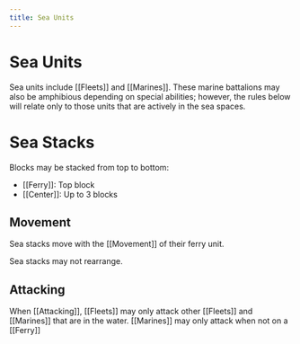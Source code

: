 ```yaml
---
title: Sea Units
---
```

# Sea Units
Sea units include [[Fleets]] and [[Marines]]. These marine battalions may also be amphibious depending on special abilities; however, the rules below will relate only to those units that are actively in the sea spaces. 

# Sea Stacks
Blocks may be stacked from top to bottom: 
- [[Ferry]]: Top block
- [[Center]]: Up to 3 blocks

## Movement
Sea stacks move with the [[Movement]] of their ferry unit.  

Sea stacks may not rearrange. 

## Attacking
When [[Attacking]], [[Fleets]] may only attack other [[Fleets]] and [[Marines]] that are in the water. [[Marines]] may only attack when not on a [[Ferry]]